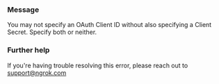
### Message
You may not specify an OAuth Client ID without also specifying a Client Secret. Specify both or neither.

### Further help
If you're having trouble resolving this error, please reach out to [support@ngrok.com](mailto:support@ngrok.com?subject=Help%20with%20ERR_NGROK_383)

